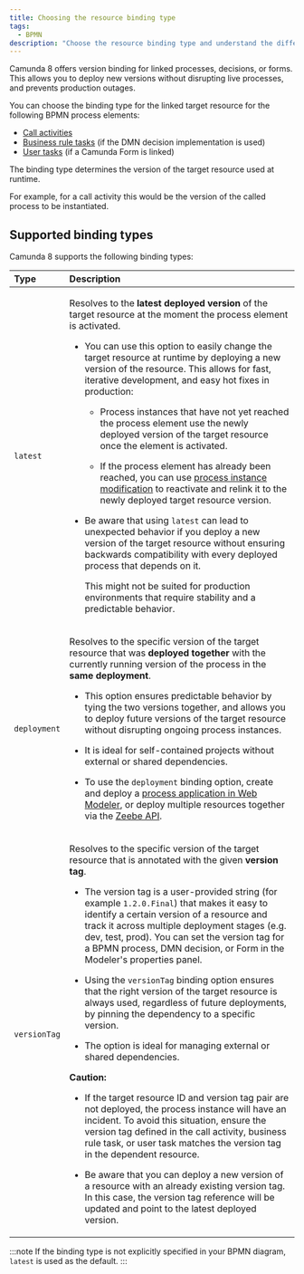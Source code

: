 ```yaml
---
title: Choosing the resource binding type
tags:
  - BPMN
description: "Choose the resource binding type and understand the differences between 'latest' and 'deployment' binding for linked resources."
---
```


Camunda 8 offers version binding for linked processes, decisions, or forms. This allows you to deploy new versions without disrupting live processes, and prevents production outages.

You can choose the binding type for the linked target resource for the following BPMN process elements:

- [Call activities](/components/modeler/bpmn/call-activities/call-activities.md#defining-the-called-process)
- [Business rule tasks](/components/modeler/bpmn/business-rule-tasks/business-rule-tasks.md#defining-a-called-decision) (if the DMN decision implementation is used)
- [User tasks](/components/modeler/bpmn/user-tasks/user-tasks.md#user-task-forms) (if a Camunda Form is linked)

The binding type determines the version of the target resource used at runtime.

For example, for a call activity this would be the version of the called process to be instantiated.

## Supported binding types

Camunda 8 supports the following binding types:

<table>
  <thead>
    <tr>
      <th align="left">Type</th>
      <th align="left">Description</th>
    </tr>
  </thead>
  <tbody>
    <tr>
      <td><code>latest</code></td>
      <td>
        <p>Resolves to the <strong>latest deployed version</strong> of the target resource at the moment the process element is activated.</p>
        <ul>
          <li>
            <p>
              You can use this option to easily change the target resource at runtime by deploying a new version of the resource.
              This allows for fast, iterative development, and easy hot fixes in production:
            </p>
            <ul>
              <li><p>Process instances that have not yet reached the process element use the newly deployed version of the target resource once the element is activated.</p></li>
              <li><p>If the process element has already been reached, you can use <a href="../../../concepts/process-instance-modification">process instance modification</a> to reactivate and relink it to the newly deployed target resource version.</p></li>
            </ul>
          </li>
          <li><p>Be aware that using <code>latest</code> can lead to unexpected behavior if you deploy a new version of the target resource without ensuring backwards compatibility with every deployed process that depends on it.</p><p>This might not be suited for production environments that require stability and a predictable behavior.</p></li>
        </ul>
      </td>
    </tr>
    <tr>
      <td><code>deployment</code></td>
      <td>
        <p>Resolves to the specific version of the target resource that was <strong>deployed together</strong> with the currently running version of the process in the <strong>same deployment</strong>.</p>
        <ul>
          <li><p>This option ensures predictable behavior by tying the two versions together, and allows you to deploy future versions of the target resource without disrupting ongoing process instances.</p></li>
          <li><p>It is ideal for self-contained projects without external or shared dependencies.</p></li>
          <li>
            <p>
              To use the <code>deployment</code> binding option, create and deploy a <a href="../../../modeler/web-modeler/process-applications/#deploy-and-run-a-process-application">process application in Web Modeler</a>,
              or deploy multiple resources together via the <a href="../../../../apis-tools/zeebe-api/gateway-service/#deployresource-rpc"> Zeebe API</a>.
            </p>
          </li>
        </ul>
      </td>
    </tr>
    <tr>
      <td><code>versionTag</code></td>
      <td>
        <p>Resolves to the specific version of the target resource that is annotated with the given <strong>version tag</strong>.</p>
        <ul>
          <li>
            <p>
              The version tag is a user-provided string (for example <code>1.2.0.Final</code>) that makes it easy to identify a certain version of a resource and track it across multiple deployment stages (e.g. dev, test, prod).
              You can set the version tag for a BPMN process, DMN decision, or Form in the Modeler's properties panel.
            </p>
          </li>
          <li><p>Using the <code>versionTag</code> binding option ensures that the right version of the target resource is always used, regardless of future deployments, by pinning the dependency to a specific version.</p></li>
          <li><p>The option is ideal for managing external or shared dependencies.</p></li>
        </ul>
        <p><strong>Caution:</strong></p>
        <ul>
          <li>
            <p>
              If the target resource ID and version tag pair are not deployed, the process instance will have an incident.
              To avoid this situation, ensure the version tag defined in the call activity, business rule task, or user task matches the version tag in the dependent resource.
            </p>
          </li>
          <li>
            <p>
              Be aware that you can deploy a new version of a resource with an already existing version tag.
              In this case, the version tag reference will be updated and point to the latest deployed version.
            </p>
          </li>
        </ul>
      </td>
    </tr>
  </tbody>
</table>

:::note
If the binding type is not explicitly specified in your BPMN diagram, `latest` is used as the default.
:::
